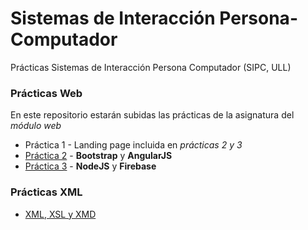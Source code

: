 # Sistemas de Interacción Persona-Computador
Prácticas Sistemas de Interacción Persona Computador (SIPC, ULL)

### Prácticas Web
En este repositorio estarán subidas las prácticas de la asignatura del *módulo web*
  * Práctica 1 - Landing page incluida en *prácticas 2 y 3*
  * [Práctica 2](https://github.com/ozzrocker95/sipc-ull/tree/master/sipc-web2) - **Bootstrap** y **AngularJS**
  * [Práctica 3](https://github.com/ozzrocker95/sipc-ull/tree/master/sipc-web3) - **NodeJS** y **Firebase**

### Prácticas XML

  * [XML, XSL y XMD](https://github.com/ozzrocker95/sipc-ull/tree/master/sipc-xml)
